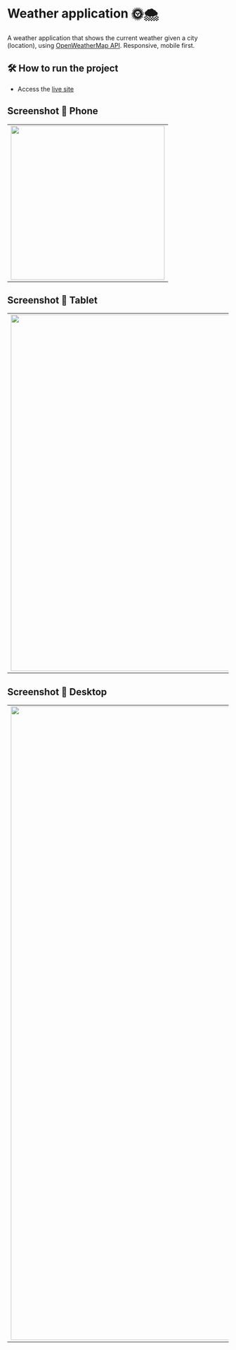 # Weather application 🌞🌨️
A weather application that shows the current weather given a city (location), using [OpenWeatherMap API](https://openweathermap.org/api). Responsive, mobile first.

## 🛠️ How to run the project
- Access the [live site](https://fiber-landingpage.netlify.app/)

## Screenshot 📱 Phone
<table align="center">
  <tbody>
    <tr>
      <td>
        <img width="350px" src="https://user-images.githubusercontent.com/51066402/150193086-14d9d195-197c-43fb-aa29-4fc0afb5b4d6.png">
      </td>
    </tr>
  </tbody>
</table>

## Screenshot 📱 Tablet
<table align="center">
  <tbody>
    <tr>
      <td>
        <img width="810px" src="https://user-images.githubusercontent.com/51066402/150193132-c145375e-228d-4daa-9cf3-d75c6f2fa359.png">
      </td>
    </tr>
  </tbody>
</table>

## Screenshot 📱 Desktop
<table align="center">
  <tbody>
    <tr>
      <td>
        <img width="1440px" src="https://user-images.githubusercontent.com/51066402/150193971-4c26dc91-d2cd-404c-a262-4c99402a73c4.png">
      </td>
    </tr>
  </tbody>
</table>

